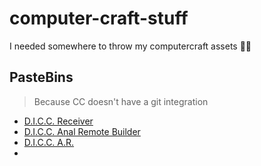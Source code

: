 # computer-craft-stuff
I needed somewhere to throw my computercraft assets 🤷‍♂️

## PasteBins
> Because CC doesn't have a git integration

- [D.I.C.C. Receiver](https://pastebin.com/CLARHGgV)
- [D.I.C.C. Anal Remote Builder](https://pastebin.com/VzzN1t30)
- [D.I.C.C. A.R.](https://pastebin.com/aqCpcAXY)
- []()
